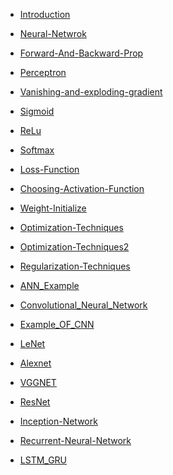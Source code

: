 * [Introduction](https://paulsudarshan.github.io/ml-dl-notes/dl-notes/00.Introduction.html)

* [Neural-Netwrok](https://paulsudarshan.github.io/ml-dl-notes/dl-notes/01.-Nueral-Netwrok.html)

* [Forward-And-Backward-Prop](https://paulsudarshan.github.io/ml-dl-notes/dl-notes/02.-Forward-And-Backward-Prop.html)

* [Perceptron](https://paulsudarshan.github.io/ml-dl-notes/dl-notes/03.Perceptron.html)

* [Vanishing-and-exploding-gradient](https://paulsudarshan.github.io/ml-dl-notes/dl-notes/04.2.Vanishing-and-exploding-gradient.html)

* [Sigmoid](https://paulsudarshan.github.io/ml-dl-notes/dl-notes/04.-Activation_Function.html)

* [ReLu](https://paulsudarshan.github.io/ml-dl-notes/dl-notes/05.-Activation_Function-2.html)

* [Softmax](https://paulsudarshan.github.io/ml-dl-notes/dl-notes/06.Activation_Function_3.html)

* [Loss-Function](https://paulsudarshan.github.io/ml-dl-notes/dl-notes/07.-Loss-Function.html)

* [Choosing-Activation-Function](https://paulsudarshan.github.io/ml-dl-notes/dl-notes/08.-When-To-Use.html)

* [Weight-Initialize](https://paulsudarshan.github.io/ml-dl-notes/dl-notes/09.-Weight-Initialize.html)

* [Optimization-Techniques](https://paulsudarshan.github.io/ml-dl-notes/dl-notes/10.-Optimization-Techniques.html)

* [Optimization-Techniques2](https://paulsudarshan.github.io/ml-dl-notes/dl-notes/11.-Optimization-Techniques2.html)

* [Regularization-Techniques](https://paulsudarshan.github.io/ml-dl-notes/dl-notes/13.-Regularization-Techniques.html)

* [ANN_Example](https://paulsudarshan.github.io/ml-dl-notes/dl-notes/14.-ANN_Example.html)

* [Convolutional_Neural_Network](https://paulsudarshan.github.io/ml-dl-notes/dl-notes/15.-Convolutional_Neural_Network.html)

* [Example_OF_CNN](https://paulsudarshan.github.io/ml-dl-notes/dl-notes/16.-Example_OF_CNN.html)

* [LeNet](https://paulsudarshan.github.io/ml-dl-notes/dl-notes/17.(a)-LeNet.html)

* [Alexnet](https://paulsudarshan.github.io/ml-dl-notes/dl-notes/17.(b)-Alexnet.html)

* [VGGNET](https://paulsudarshan.github.io/ml-dl-notes/dl-notes/17.(c)-VGGNET.html)

* [ResNet](https://paulsudarshan.github.io/ml-dl-notes/dl-notes/17.(d)-ResNet.html)

* [Inception-Network](https://paulsudarshan.github.io/ml-dl-notes/dl-notes/17.(e).-Inception-Network.html)

* [Recurrent-Neural-Network](https://paulsudarshan.github.io/ml-dl-notes/dl-notes/18.-Recurrent-Neural-Network.html)

* [LSTM_GRU](https://paulsudarshan.github.io/ml-dl-notes/dl-notes/19.-LSTM_GRU.html)
